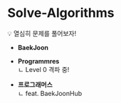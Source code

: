 
# Solve-Algorithms
💡 열심히 문제를 풀어보자!

- **BaekJoon**

- **Programmres**<br>
ㄴ Level 0 격파 중!

- **프로그래머스**<br>
ㄴ feat. BaekJoonHub

